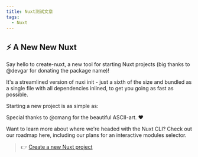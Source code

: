 ```yaml
---
title: Nuxt测试文章
tags: 
  - Nuxt
---
```

## ⚡️ A New New Nuxt

Say hello to create-nuxt, a new tool for starting Nuxt projects (big thanks to @devgar for donating the package name)!

It's a streamlined version of nuxi init - just a sixth of the size and bundled as a single file with all dependencies inlined, to get you going as fast as possible.

Starting a new project is as simple as:

Special thanks to @cmang for the beautiful ASCII-art. ❤️

Want to learn more about where we're headed with the Nuxt CLI? Check out our roadmap here, including our plans for an interactive modules selector.

> 👉 [Create a new Nuxt project](https://nuxt.com/docs/getting-started/installation)
